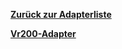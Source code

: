 [**Zurück zur Adapterliste**](/adapterref/adapterliste.md)

[**Vr200-Adapter**](/adapterref/docs/iobroker.vr200/de/README.md)